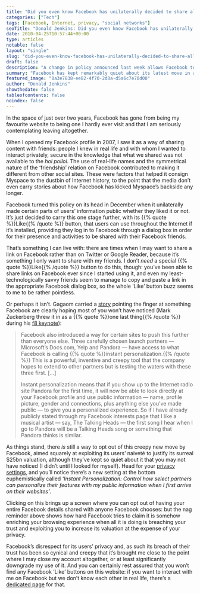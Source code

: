 ```yaml
---
title: "Did you even know Facebook has unilaterally decided to share all your data with anyone it pleases?"
categories: ["Tech"]
tags: [Facebook, Internet, privacy, "social networks"]
seoTitle: "Donald Jenkins: Did you even know Facebook has unilaterally decided to share all your data with anyone it pleases?"
date: 2010-04-25T10:57:44+00:00
type: articles
notable: false
layout: "single"
slug: "did-you-even-know-facebook-has-unilaterally-decided-to-share-all-your-data-with-anyone-it-pleases"
draft: false
description: "A change in policy announced last week allows Facebook to share all your date with anyone they pleases, though it's still possible to opt out of this"
summary: "Facebook has kept remarkably quiet about its latest move in a recent series designed to stealthily remove what it had previously scrupulously stood for: respect for data its users have chosen to share on it with friends they know in real life, confident that this information would not be shared with the world at large. A change in policy announced last week allows Facebook to share all your date with anyone they please. It's still possible to opt out of this if you know where to go to do it. But it's unlikely that Facebook will stop here in its attempt to sell its users data in a bid to increase its valuation even further on the back of its users privacy."
featured_image: "8a3e7838-ee82-4f70-2d8a-d5a6c7e70d00"
author: "Donald Jenkins"
showthedate: false
tableofcontents: false
noindex: false
---
```


In the space of just over two years, Facebook has gone from being my favourite website to being one I hardly ever visit and that I am seriously contemplating leaving altogether.

When I opened my Facebook profile in 2007, I saw it as a way of sharing content with friends: people I knew in real life and with whom I wanted to interact privately, secure in the knowledge that what we shared was not available to the _hoi polloi_. The use of real-life names and the symmetrical nature of the ‘friendship’ relation on Facebook contributed to making it different from other social sites. These were factors that helped it consign Myspace to the dustbin of Internet history, to the point that the media don’t even carry stories about how Facebook has kicked Myspace’s backside any longer.

Facebook turned this policy on its head in December when it unilaterally made certain parts of users’ information public whether they liked it or not. It’s just decided to carry this one stage further, with its {{% quote %}}Like{{% /quote %}} button, that users can use throughout the Internet if it’s installed, providing they log in to Facebook through a dialog box in order for their presence and activities to be shared with their Facebook friends.

That’s something I can live with: there are times when I may want to share a link on Facebook rather than on Twitter or Google Reader, because it’s something I only want to share with my friends. I don’t _need_ a special {{% quote %}}Like{{% /quote %}} button to do this, though: you’ve been able to share links on Facebook ever since I started using it, and even my least-technologically savvy friends seem to manage to copy and paste a link in the appropriate Facebook dialog box, so the whole ‘Like’ button buzz seems to me to be rather pointless.

Or perhaps it isn’t. Gagaom carried a [story](https://gigaom.com/2010/04/22/facebooks-instant-personalization-is-the-real-privacy-hairball/ "Gigaom's story on the pitfalls of Facebook's new privacy policy") pointing the finger at something Facebook are clearly hoping most of you won’t have noticed (Mark Zuckerberg threw it in as a {{% quote %}}one last thing{{% /quote %}} during his [f8 keynote](https://www.facebook.com/f8 "The official Facebook f8 keynote page")):

> Facebook also introduced a way for certain sites to push this further than everyone else. Three carefully chosen launch partners — Microsoft’s Docs.com, Yelp and Pandora — have access to what Facebook is calling {{% quote %}}instant personalization.{{% /quote %}} This is a powerful, inventive and creepy tool that the company hopes to extend to other partners but is testing the waters with these three first. \[…\]
>
> Instant personalization means that if you show up to the Internet radio site Pandora for the first time, it will now be able to look directly at your Facebook profile and use public information — name, profile picture, gender and connections, plus anything else you’ve made public — to give you a personalized experience. So if I have already publicly stated through my Facebook interests page that I like a musical artist — say, The Talking Heads — the first song I hear when I go to Pandora will be a Talking Heads song or something that Pandora thinks is similar.

As things stand, there _is_ still a way to opt out of this creepy new move by Facebook, aimed squarely at exploiting its users’ naiveté to justify its surreal $25bn valuation, although they’ve kept so quiet about it that you may not have noticed (I didn’t until I looked for myself). Head for your [privacy settings](https://www.facebook.com/settings/?tab=privacy&section=applications "Facebook's Privacy Settings page - you need to be logged in to visit this page"), and you’ll notice there’s a new setting at the bottom euphemistically called _‘Instant Personalization: Control how select partners can personalize their features with my public information when I first arrive on their websites’_.

Clicking on this brings up a screen where you can opt out of having your entire Facebook details shared with anyone Facebook chooses: but the nag reminder above shows how hard Facebook tries to claim it is somehow enriching your browsing experience when all it is doing is breaching your trust and exploiting you to increase its valuation at the expense of your privacy.

Facebook’s disrespect for its users’ privacy and, as such its breach of their trust has been so cynical and creepy that it’s brought me close to the point where I may close my account altogether, or at least significantly downgrade my use of it. And you can certainly rest assured that you won’t find any Facebook ‘Like’ buttons on this website: if you want to interact with me on Facebook but we don’t know each other in real life, there’s a [dedicated page](https://www.facebook.com/donaldjenkins.blog "Visit this site's Facebook fan page") for that.
